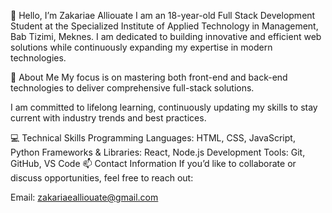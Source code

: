 👋 Hello, I’m Zakariae Alliouate
I am an 18-year-old Full Stack Development Student at the Specialized Institute of Applied Technology in Management, Bab Tizimi, Meknes. I am dedicated to building innovative and efficient web solutions while continuously expanding my expertise in modern technologies.

🚀 About Me
My focus is on mastering both front-end and back-end technologies to deliver comprehensive full-stack solutions.

I am committed to lifelong learning, continuously updating my skills to stay current with industry trends and best practices.

💻 Technical Skills
Programming Languages: HTML, CSS, JavaScript, Python
Frameworks & Libraries: React, Node.js
Development Tools: Git, GitHub, VS Code
📫 Contact Information
If you’d like to collaborate or discuss opportunities, feel free to reach out:

Email: zakariaealliouate@gmail.com
